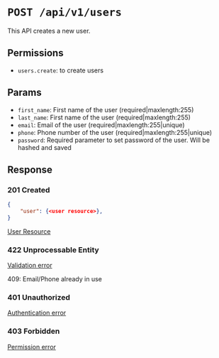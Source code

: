 # `POST /api/v1/users`
This API creates a new user.


## Permissions
- `users.create`: to create users

## Params

- `first_name`: First name of the user (required|maxlength:255)
- `last_name`: First name of the user (required|maxlength:255)
- `email`: Email of the user (required|maxlength:255|unique)
- `phone`: Phone number of the user (required|maxlength:255|unique)
- `password`: Required parameter to set password of the user. Will be hashed and saved

## Response

### 201 Created
```json
{
    "user": {<user resource>},
}
```

[User Resource](../resources/user.md)

### 422 Unprocessable Entity
[Validation error](../validation-errors.md)

409: Email/Phone already in use

### 401 Unauthorized
[Authentication error](../authentication-errors.md)

### 403 Forbidden
[Permission error](../permission-errors.md)
